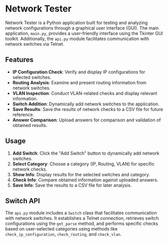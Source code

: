 # Network Tester

Network Tester is a Python application built for testing and analyzing network configurations through a graphical user interface (GUI). The main application, `main.py`, provides a user-friendly interface using the Tkinter GUI toolkit. Additionally, the `api.py` module facilitates communication with network switches via Telnet.

## Features

- **IP Configuration Check**: Verify and display IP configurations for selected switches.
- **Routing Analysis**: Examine and present routing information from network switches.
- **VLAN Inspection**: Conduct VLAN-related checks and display relevant information.
- **Switch Addition**: Dynamically add network switches to the application.
- **Save Results**: Save the results of network checks to a CSV file for future reference.
- **Answer Comparison**: Upload answers for comparison and validation of obtained results.

## Usage

1. **Add Switch**: Click the "Add Switch" button to dynamically add network switches.
2. **Select Category**: Choose a category (IP, Routing, VLAN) for specific network checks.
3. **Show Info**: Display results for the selected switches and category.
4. **Check Info**: Compare obtained information against uploaded answers.
5. **Save Info**: Save the results to a CSV file for later analysis.

## Switch API

The `api.py` module includes a `Switch` class that facilitates communication with network switches. It establishes a Telnet connection, retrieves switch configurations using the `get_parse` method, and performs specific checks based on user-selected categories using methods like `check_ip_configuration`, `check_routing`, and `check_vlan`.
